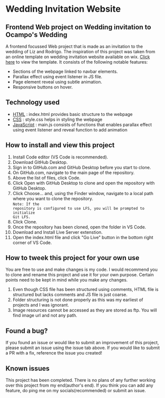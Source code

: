 # Wedding Invitation Website


## Frontend Web project on Wedding invitation to Ocampo's Wedding


A frontend focussed Web project that is made as an invitation to the wedding of Liz and Rodrigo. The inspiration of this project was taken from an online template on wedding invitation website available on wix. [Click here](https://www.wix.com/website-template/view/html/3124?originUrl=https%3A%2F%2Fwww.wix.com%2Fwebsite%2Ftemplates%2Fhtml%2Fevents%2Fweddings&tpClick=view_button&esi=994b31f9-7b66-4125-9bde-0b7ce55f0c0b) to view the template. It consists of the following notable features:

* Sections of the webpage linked to navbar elements.
* Parallax effect using event listener in JS file.
* Page element reveal using subtle animation.
* Responsive buttons on hover.

## Technology used
* [HTML](https://github.com/archakNath/wedding-invitation-website/blob/main/index.html) : index.html provides basic structure to the webpage
* [CSS](https://github.com/archakNath/wedding-invitation-website/blob/main/style.css) : style.css helps in styling the webpage
* [JavaScript](https://github.com/archakNath/wedding-invitation-website/blob/main/main.js) : main.js consists of functions that enables parallax effect using event listener and reveal function to add animation


## How to install and view this project

1. Install Code editor (VS Code is recommended).
2. Download GitHub Desktop.
3. Sign in to GitHub.com and GitHub Desktop before you start to clone.
4. On GitHub.com, navigate to the main page of the repository.
5. Above the list of files, click  Code.
6. Click  Open with GitHub Desktop to clone and open the repository with GitHub Desktop.
7. Click Choose... and, using the Finder window, navigate to a local path where you want to clone the repository.
<br><code>Note: If the repository is configured to use LFS, you will be prompted to initialize Git LFS.</code>
8. Click Clone.
9. Once the repository has been cloned, open the folder in VS Code.
10. Download and Install Live Server extenstion.
11. Open the index.html file and click "Go Live" button in the bottom right corner of VS Code.


## How to tweek this project for your own use

You are free to use and make changes is my code. I would recommend you to clone and rename this project and use it for your own purpose. Certain points need to be kept in mind while you make any changes.
1. Even though CSS file has been structured using comments, HTML file is structured but lacks comments and JS file is just coarse.
2. Folder structuring is not done properly as this was my earliest of projects and I was ignorant.
3. Image resources cannot be accessed as they are stored as ftp. You will find image url and not any path.


## Found a bug?
If you found an issue or would like to submit an improvement of this project, please submit an issue using the issue tab above. If you would like to submit a PR with a fix, reference the issue you created!

## Known issues
This project has been completed. There is no plans of any further working over this project from my end(author's end). If you think you can add any feature, do ping me on my socials(recommended) or submit an issue.